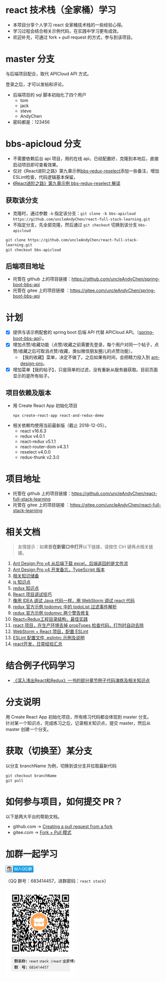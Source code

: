 # react 技术栈（全家桶）学习
* 本项目分享个人学习 react 全家桶技术栈的一些经验心得。
* 学习过程会结合相关示例代码，在实践中学习更有成效。
* 欢迎补充，可通过 fork + pull request 的方式，参与到该项目。

# master 分支
与后端项目配合，取代 APICloud API 方式。

登录之后，才可以发帖和评论。
- 后端项目的 sql 脚本初始化了四个用户
    - tom
    - jack
    - steve
    - AndyChen
- 密码都是：123456

# bbs-apicloud 分支
- 不需要依赖后台 api 项目，用的在线 api，已经配置好，克隆到本地后，直接启动项目即可查看效果。
- 仅对《React进阶之路》第九章示例[bbs-redux-reselect](https://github.com/xuchaobei/react-book/tree/master/chapter-09/bbs-redux-reselect)添加一些备注，增加 ESLint检查，代码逻辑基本保留。
- [《React进阶之路》第九章示例 bbs-redux-reselect 解读](https://www.lovesofttech.com/react/reactAdvancedStageBBSUnscramble)

## 获取该分支
- 克隆时，通过参数 `-b` 指定该分支：`git clone -b bbs-apicloud https://github.com/uncleAndyChen/react-full-stack-learning.git`
- 不指定分支，先全部克隆，然后通过 `git checkout` 切换到该分支 `bbs-apicloud`
```
git clone https://github.com/uncleAndyChen/react-full-stack-learning.git
git checkout bbs-apicloud 
```

## 后端项目地址
* 托管在 github 上的项目链接：https://github.com/uncleAndyChen/spring-boot-bbs-api
* 托管在 gitee 上的项目链接 ：https://gitee.com/uncleAndyChen/spring-boot-bbs-api

# 计划
- [x] 提供与该示例配套的 spring boot 后端 API 代替 APICloud API。（[spring-boot-bbs-api](https://github.com/uncleAndyChen/spring-boot-bbs-api)）。
- [x] 增加点赞/收藏功能（点赞/收藏之前需要先登录，每个用户对同一个帖子，点赞/收藏之后可取消点赞/收藏，类似微信朋友圈儿的点赞功能）。
    - 【我的收藏】菜单，决定不做了。之后如果有时间，会把精力投入到 [ant-design-pro](https://github.com/ant-design/ant-design-pro)。
- [x] 增加菜单【我的帖子】，只是简单的过滤，没有重新从服务器获取。目前页面显示的是所有帖子。

## 项目依赖及版本
* 用 Create React App 初始化项目
    ```
    npx create-react-app react-and-redux-demo
    ```
* 相关依赖均使用当前最新版（截止 2018-12-05）。
    * react v16.6.3
    * redux v4.0.1
    * react-redux v5.1.1
    * react-router-dom v4.3.1
    * reselect v4.0.0
    * redux-thunk v2.3.0

# 项目地址
* 托管在 github 上的项目链接：https://github.com/uncleAndyChen/react-full-stack-learning
* 托管在 gitee 上的项目链接 ：https://gitee.com/uncleAndyChen/react-full-stack-learning

# 相关文档
> 友情提示：如果要**在新窗口中打开**以下链接，请按住 Ctrl 键再点相关链接。
>
1. [Ant Design Pro v4 从后端下载 excel，后端返回的是文件流](https://www.lovesofttech.com/react/antDesignProDownloadExcel)
1. [Ant Design Pro v4 开发备忘，TypeScript 版本](https://www.lovesofttech.com/react/antDesignProTs)
1. [相关知识储备](./doc/prepare.md)
1. [js 知识点](./doc/js.md)
1. [redux 知识点](./doc/redux.md)
1. [React 项目调试技巧](./doc/debug.md)
1. [像用 IDEA 调试 Java 代码一样，用 WebStorm 调试 react 代码](./doc/JetBrainsIDESupport.md)
1. [redux 官方示例 todomvc 中的 todoList 过滤事件解析](./doc/examplesTodomvcGetVisibleTodos.md)
1. [redux 官方示例 todomvc 两个警告修复](./doc/examplesTodomvcWarningsFixed.md)
1. [React+Redux工程目录结构，最佳实践](https://www.lovesofttech.com/react/reactReduxDirectoryStructure)
1. [react 项目，在生产环境去掉 propTypes 检查代码，打包时自动去除](https://www.lovesofttech.com/react/reactPropTypes)
1. [WebStorm + React 项目，配置 ESLint](https://www.lovesofttech.com/react/eslintConfig)
1. [ESLint 配置文件 .eslintrc 示例及说明](https://www.lovesofttech.com/react/eslintConfigExample)
1. [react开发，日常经验汇总](https://www.lovesofttech.com/react/reactExperience)

# 结合例子代码学习
- [《深入浅出React和Redux》一书的部分章节例子代码演练及相关知识点](./doc/reactAndReduxBook.md)

# 分支说明
用 Create React App 初始化项目，所有练习代码都会体现到 master 分支。  
针对某一个知识点，完成练习之后，记录相关知识点，提交 master，然后从 master 创建一个分支。  

# 获取（切换至）某分支
以分支 branchName 为例，切换到该分支并拉取最新代码
```
git checkout branchName
git pull
```

# 如何参与项目，如何提交 PR？
以下是两大平台的帮助文档。
* github.com -> [Creating a pull request from a fork](https://help.github.com/articles/creating-a-pull-request-from-a-fork/)
* gitee.com  -> [Fork + Pull 模式 ](https://gitee.com/help/articles/4128)

# 加群一起学习
<a target="_blank" href="//shang.qq.com/wpa/qunwpa?idkey=bdff785e1413e413a8f88187c9807306893951282103fad3b3080f05e829bd7b">
<img border="0" src="./doc/images/qqGroup.png" alt="react stack(react全家桶)" title="react stack(react全家桶)">
</a> 

（QQ 群号：683414457，进群密码：`react stack`）

![](./doc/images/reactStackLearning.png)
